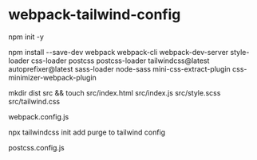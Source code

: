 # webpack-tailwind-config

npm init -y

npm install --save-dev webpack webpack-cli webpack-dev-server style-loader css-loader postcss postcss-loader tailwindcss@latest autoprefixer@latest sass-loader node-sass mini-css-extract-plugin css-minimizer-webpack-plugin

mkdir dist src && touch src/index.html src/index.js src/style.scss src/tailwind.css

webpack.config.js

npx tailwindcss init
add purge to tailwind config

postcss.config.js
